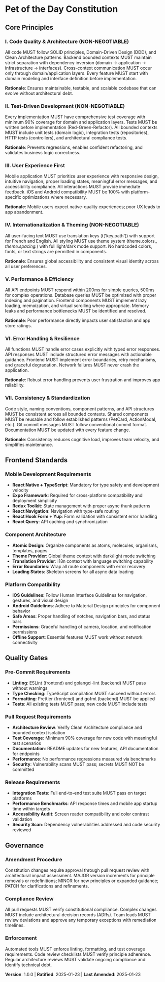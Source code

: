 <!--
Sync Impact Report:
Version change: Initial → 1.0.0
Added sections:
- Core Principles (7 principles covering quality, architecture, testing, UX, performance, consistency, error handling)
- Frontend Standards (mobile-specific guidelines)
- Quality Gates (enforcement mechanisms)
- Governance (amendment and compliance procedures)
Templates requiring updates:
- ✅ spec-template.md (reviewed - aligns with quality requirements)
- ✅ plan-template.md (reviewed - aligns with research and structure requirements)
- ✅ tasks-template.md (updated with constitution compliance verification)
Follow-up TODOs: None - all placeholders filled
-->

# Pet of the Day Constitution

## Core Principles

### I. Code Quality & Architecture (NON-NEGOTIABLE)
All code MUST follow SOLID principles, Domain-Driven Design (DDD), and Clean Architecture patterns. Backend bounded contexts MUST maintain strict separation with dependency inversion (domain → application → infrastructure → interfaces). Cross-context communication MUST occur only through domain/application layers. Every feature MUST start with domain modeling and interface definition before implementation.

**Rationale**: Ensures maintainable, testable, and scalable codebase that can evolve without architectural debt.

### II. Test-Driven Development (NON-NEGOTIABLE)
Every implementation MUST have comprehensive test coverage with minimum 90% coverage for domain and application layers. Tests MUST be written before implementation (Red-Green-Refactor). All bounded contexts MUST include unit tests (domain logic), integration tests (repositories), HTTP tests (controllers), and architectural compliance tests.

**Rationale**: Prevents regressions, enables confident refactoring, and validates business logic correctness.

### III. User Experience First
Mobile application MUST prioritize user experience with responsive design, intuitive navigation, proper loading states, meaningful error messages, and accessibility compliance. All interactions MUST provide immediate feedback. iOS and Android compatibility MUST be 100% with platform-specific optimizations where necessary.

**Rationale**: Mobile users expect native-quality experiences; poor UX leads to app abandonment.

### IV. Internationalization & Theming (NON-NEGOTIABLE)
All user-facing text MUST use translation keys (t('key.path')) with support for French and English. All styling MUST use theme system (theme.colors.*, theme.spacing.*) with full light/dark mode support. No hardcoded colors, fonts, or text strings are permitted in components.

**Rationale**: Ensures global accessibility and consistent visual identity across all user preferences.

### V. Performance & Efficiency
All API endpoints MUST respond within 200ms for simple queries, 500ms for complex operations. Database queries MUST be optimized with proper indexing and pagination. Frontend components MUST implement lazy loading, memoization, and virtual scrolling where appropriate. Memory leaks and performance bottlenecks MUST be identified and resolved.

**Rationale**: Poor performance directly impacts user satisfaction and app store ratings.

### VI. Error Handling & Resilience
All functions MUST handle error cases explicitly with typed error responses. API responses MUST include structured error messages with actionable guidance. Frontend MUST implement error boundaries, retry mechanisms, and graceful degradation. Network failures MUST never crash the application.

**Rationale**: Robust error handling prevents user frustration and improves app reliability.

### VII. Consistency & Standardization
Code style, naming conventions, component patterns, and API structures MUST be consistent across all bounded contexts. Shared components MUST be reusable and follow established patterns (PetCard, ActionModal, etc.). Git commit messages MUST follow conventional commit format. Documentation MUST be updated with every feature change.

**Rationale**: Consistency reduces cognitive load, improves team velocity, and simplifies maintenance.

## Frontend Standards

### Mobile Development Requirements
- **React Native + TypeScript**: Mandatory for type safety and development velocity
- **Expo Framework**: Required for cross-platform compatibility and deployment simplicity
- **Redux Toolkit**: State management with proper async thunk patterns
- **React Navigation**: Navigation with type-safe routing
- **React Hook Form + Yup**: Form validation with consistent error handling
- **React Query**: API caching and synchronization

### Component Architecture
- **Atomic Design**: Organize components as atoms, molecules, organisms, templates, pages
- **Theme Provider**: Global theme context with dark/light mode switching
- **Translation Provider**: i18n context with language switching capability
- **Error Boundaries**: Wrap all route components with error recovery
- **Loading States**: Skeleton screens for all async data loading

### Platform Compatibility
- **iOS Guidelines**: Follow Human Interface Guidelines for navigation, gestures, and visual design
- **Android Guidelines**: Adhere to Material Design principles for component behavior
- **Safe Areas**: Proper handling of notches, navigation bars, and status bars
- **Permissions**: Graceful handling of camera, location, and notification permissions
- **Offline Support**: Essential features MUST work without network connectivity

## Quality Gates

### Pre-Commit Requirements
- **Linting**: ESLint (frontend) and golangci-lint (backend) MUST pass without warnings
- **Type Checking**: TypeScript compilation MUST succeed without errors
- **Formatting**: Prettier (frontend) and gofmt (backend) MUST be applied
- **Tests**: All existing tests MUST pass; new code MUST include tests

### Pull Request Requirements
- **Architecture Review**: Verify Clean Architecture compliance and bounded context isolation
- **Test Coverage**: Minimum 90% coverage for new code with meaningful test scenarios
- **Documentation**: README updates for new features, API documentation for endpoints
- **Performance**: No performance regressions measured via benchmarks
- **Security**: Vulnerability scans MUST pass; secrets MUST NOT be committed

### Release Requirements
- **Integration Tests**: Full end-to-end test suite MUST pass on target platforms
- **Performance Benchmarks**: API response times and mobile app startup time within targets
- **Accessibility Audit**: Screen reader compatibility and color contrast validation
- **Security Scan**: Dependency vulnerabilities addressed and code security reviewed

## Governance

### Amendment Procedure
Constitution changes require approval through pull request review with architectural impact assessment. MAJOR version increments for principle removals or redefinitions; MINOR for new principles or expanded guidance; PATCH for clarifications and refinements.

### Compliance Review
All pull requests MUST verify constitutional compliance. Complex changes MUST include architectural decision records (ADRs). Team leads MUST review deviations and approve any temporary exceptions with remediation timelines.

### Enforcement
Automated tools MUST enforce linting, formatting, and test coverage requirements. Code review checklists MUST verify principle adherence. Regular architecture reviews MUST validate ongoing compliance and identify technical debt.

**Version**: 1.0.0 | **Ratified**: 2025-01-23 | **Last Amended**: 2025-01-23